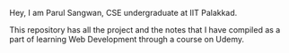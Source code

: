 Hey, I am Parul Sangwan, CSE undergraduate at IIT Palakkad.

This repository has all the project and the notes that I have compiled as a part of learning Web Development through a course on Udemy.